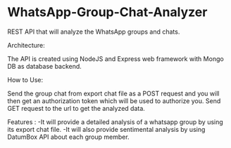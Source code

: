 # WhatsApp-Group-Chat-Analyzer
REST API that will analyze the WhatsApp groups and chats.

Architecture:

The API is created using NodeJS and Express web framework with Mongo DB as database backend.

How to Use:

Send the group chat from export chat file as a POST request and you will then get an authorization token which will be used to authorize
you. Send GET request to the url to get the analyzed data.

Features : 
-It will provide a detailed analysis of a whatsapp group by using its export chat file.
-It will also provide sentimental analysis by using DatumBox API about each group member.
